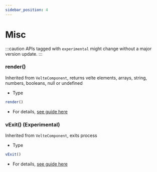 ```yaml
---
sidebar_position: 4
---
```


# Misc

:::caution
APIs tagged with `experimental` might change without a major version update.
:::

### render()
Inherited from `VelteComponent`, returns velte elements, arrays, string, numbers, booleans, null or undefined

* Type
```js
render()
```

* For details, [see guide here](../components/basics.md#render--inherited)

### vExit() (Experimental)
Inherited from `VelteComponent`, exits process
* Type
```js
vExit()
```
* For details, [see guide here](../essentials/list.md#vexit)

